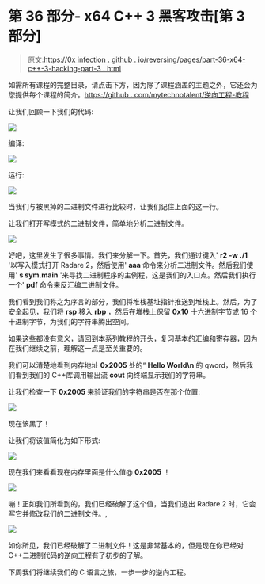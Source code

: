 # 第 36 部分- x64 C++ 3 黑客攻击[第 3 部分]

> 原文:[https://0x infection . github . io/reversing/pages/part-36-x64-c++-3-hacking-part-3 . html](https://0xinfection.github.io/reversing/pages/part-36-x64-c++-3-hacking-part-3.html)

如需所有课程的完整目录，请点击下方，因为除了课程涵盖的主题之外，它还会为您提供每个课程的简介。[https://github . com/mytechnotalent/逆向工程-教程](https://github.com/mytechnotalent/Reverse-Engineering-Tutorial)

让我们回顾一下我们的代码:

![](../Images/bb1d4da17ccdc48a63369460048bd623.png)

编译:

![](../Images/d1e62abed6f9d9ac37b4eac5098e6b3a.png)

运行:

![](../Images/3ae7eceb00957dda56b9a14852f2073b.png)

当我们与被黑掉的二进制文件进行比较时，让我们记住上面的这一行。

让我们打开写模式的二进制文件，简单地分析二进制文件。

![](../Images/642b9d22e9a0a24081262894e99ecd74.png)

好吧，这里发生了很多事情。我们来分解一下。首先，我们通过键入' **r2 -w ./1** '以写入模式打开 Radare 2，然后使用' **aaa** 命令来分析二进制文件。然后我们使用' **s sym.main** '来寻找二进制程序的主例程，这是我们的入口点。然后我们执行一个' **pdf** 命令来反汇编二进制文件。

我们看到我们称之为序言的部分，我们将堆栈基址指针推送到堆栈上。然后，为了安全起见，我们将 **rsp** 移入 **rbp** ，然后在堆栈上保留 **0x10** 十六进制字节或 16 个十进制字节，为我们的字符串腾出空间。

如果这些都没有意义，请回到本系列教程的开头，复习基本的汇编和寄存器，因为在我们继续之前，理解这一点是至关重要的。

我们可以清楚地看到内存地址 **0x2005** 处的“ **Hello World\n** 的 qword，然后我们看到我们的 C++库调用输出流 **cout** 向终端显示我们的字符串。

让我们检查一下 **0x2005** 来验证我们的字符串是否在那个位置:

![](../Images/329188be006b220cbc0a1b90d837f256.png)

现在该黑了！

让我们将该值简化为如下形式:

![](../Images/81cb2dd859f189366d0441abc613afa1.png)

现在我们来看看现在内存里面是什么值@ **0x2005** ！

![](../Images/e45c0527cfa0eb12e00cbbddcd294b6e.png)

嘣！正如我们所看到的，我们已经破解了这个值，当我们退出 Radare 2 时，它会写它并修改我们的二进制文件。,

![](../Images/f2c0518fc72bffc0dfb495f8f8c630eb.png)

如你所见，我们已经破解了二进制文件！这是非常基本的，但是现在你已经对 C++二进制代码的逆向工程有了初步的了解。

下周我们将继续我们的 C 语言之旅，一步一步的逆向工程。